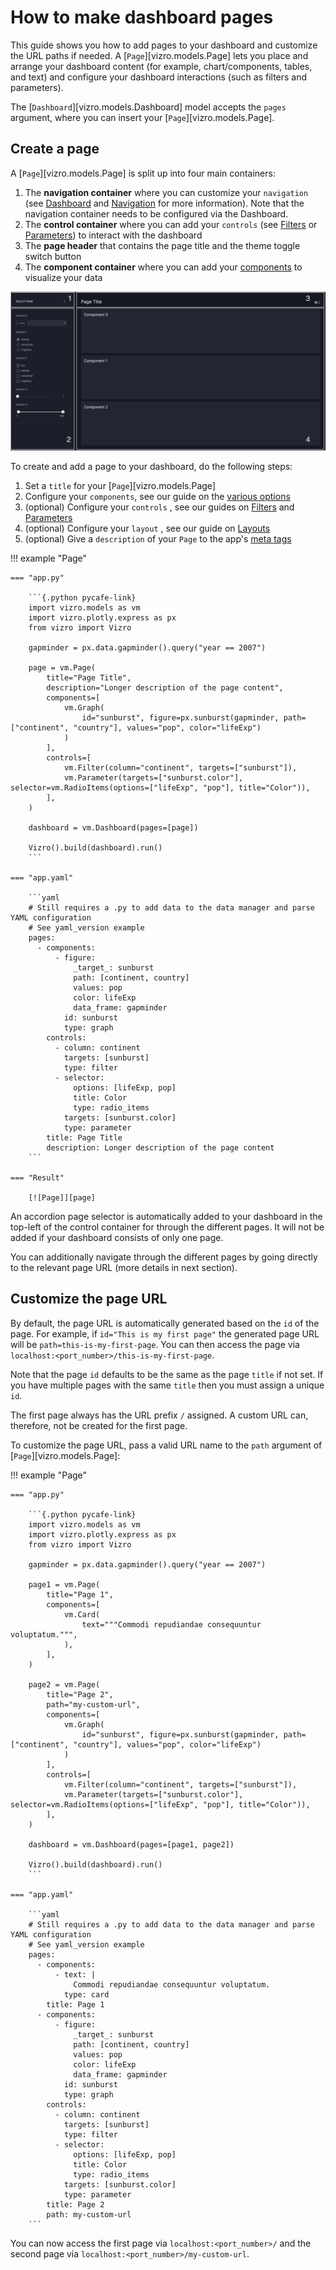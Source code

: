 # How to make dashboard pages

This guide shows you how to add pages to your dashboard and customize the URL paths if needed. A [`Page`][vizro.models.Page] lets you place and arrange your dashboard content (for example, chart/components, tables, and text) and configure your dashboard interactions (such as filters and parameters).

The [`Dashboard`][vizro.models.Dashboard] model accepts the `pages` argument, where you can insert your [`Page`][vizro.models.Page].

## Create a page

A [`Page`][vizro.models.Page] is split up into four main containers:

1. The **navigation container** where you can customize your `navigation` (see [Dashboard](dashboard.md) and [Navigation](navigation.md) for more information). Note that the navigation container needs to be configured via the Dashboard.
1. The **control container** where you can add your `controls` (see [Filters](filters.md) or [Parameters](parameters.md)) to interact with the dashboard
1. The **page header** that contains the page title and the theme toggle switch button
1. The **component container** where you can add your [components](components.md) to visualize your data

![Page Container](../../assets/user_guides/pages/page_containers.png)

To create and add a page to your dashboard, do the following steps:

1. Set a `title` for your [`Page`][vizro.models.Page]
1. Configure your `components`, see our guide on the [various options](components.md)
1. (optional) Configure your `controls` , see our guides on [Filters](filters.md) and [Parameters](parameters.md)
1. (optional) Configure your `layout` , see our guide on [Layouts](layouts.md)
1. (optional) Give a `description` of your `Page` to the app's [meta tags](https://metatags.io/)

!!! example "Page"

    === "app.py"

        ```{.python pycafe-link}
        import vizro.models as vm
        import vizro.plotly.express as px
        from vizro import Vizro

        gapminder = px.data.gapminder().query("year == 2007")

        page = vm.Page(
            title="Page Title",
            description="Longer description of the page content",
            components=[
                vm.Graph(
                    id="sunburst", figure=px.sunburst(gapminder, path=["continent", "country"], values="pop", color="lifeExp")
                )
            ],
            controls=[
                vm.Filter(column="continent", targets=["sunburst"]),
                vm.Parameter(targets=["sunburst.color"], selector=vm.RadioItems(options=["lifeExp", "pop"], title="Color")),
            ],
        )

        dashboard = vm.Dashboard(pages=[page])

        Vizro().build(dashboard).run()
        ```

    === "app.yaml"

        ```yaml
        # Still requires a .py to add data to the data manager and parse YAML configuration
        # See yaml_version example
        pages:
          - components:
              - figure:
                  _target_: sunburst
                  path: [continent, country]
                  values: pop
                  color: lifeExp
                  data_frame: gapminder
                id: sunburst
                type: graph
            controls:
              - column: continent
                targets: [sunburst]
                type: filter
              - selector:
                  options: [lifeExp, pop]
                  title: Color
                  type: radio_items
                targets: [sunburst.color]
                type: parameter
            title: Page Title
            description: Longer description of the page content
        ```

    === "Result"

        [![Page]][page]

An accordion page selector is automatically added to your dashboard in the top-left of the control container for through the different pages. It will not be added if your dashboard consists of only one page.

You can additionally navigate through the different pages by going directly to the relevant page URL (more details in next section).

## Customize the page URL

By default, the page URL is automatically generated based on the `id` of the page. For example, if `id="This is my first page"` the generated page URL will be `path=this-is-my-first-page`. You can then access the page via `localhost:<port_number>/this-is-my-first-page`.

Note that the page `id` defaults to be the same as the page `title` if not set. If you have multiple pages with the same `title` then you must assign a unique `id`.

The first page always has the URL prefix `/` assigned. A custom URL can, therefore, not be created for the first page.

To customize the page URL, pass a valid URL name to the `path` argument of [`Page`][vizro.models.Page]:

!!! example "Page"

    === "app.py"

        ```{.python pycafe-link}
        import vizro.models as vm
        import vizro.plotly.express as px
        from vizro import Vizro

        gapminder = px.data.gapminder().query("year == 2007")

        page1 = vm.Page(
            title="Page 1",
            components=[
                vm.Card(
                    text="""Commodi repudiandae consequuntur voluptatum.""",
                ),
            ],
        )

        page2 = vm.Page(
            title="Page 2",
            path="my-custom-url",
            components=[
                vm.Graph(
                    id="sunburst", figure=px.sunburst(gapminder, path=["continent", "country"], values="pop", color="lifeExp")
                )
            ],
            controls=[
                vm.Filter(column="continent", targets=["sunburst"]),
                vm.Parameter(targets=["sunburst.color"], selector=vm.RadioItems(options=["lifeExp", "pop"], title="Color")),
            ],
        )

        dashboard = vm.Dashboard(pages=[page1, page2])

        Vizro().build(dashboard).run()
        ```

    === "app.yaml"

        ```yaml
        # Still requires a .py to add data to the data manager and parse YAML configuration
        # See yaml_version example
        pages:
          - components:
              - text: |
                  Commodi repudiandae consequuntur voluptatum.
                type: card
            title: Page 1
          - components:
              - figure:
                  _target_: sunburst
                  path: [continent, country]
                  values: pop
                  color: lifeExp
                  data_frame: gapminder
                id: sunburst
                type: graph
            controls:
              - column: continent
                targets: [sunburst]
                type: filter
              - selector:
                  options: [lifeExp, pop]
                  title: Color
                  type: radio_items
                targets: [sunburst.color]
                type: parameter
            title: Page 2
            path: my-custom-url
        ```

You can now access the first page via `localhost:<port_number>/` and the second page via `localhost:<port_number>/my-custom-url`.

[page]: ../../assets/user_guides/pages/page_sunburst.png
